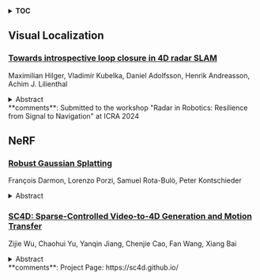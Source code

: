 <details>
  <summary><b>TOC</b></summary>
  <ol>
    <li><a href=#visual-localization>Visual Localization</a></li>
      <ul>
        <li><a href=#Towards-introspective-loop-closure-in-4D-radar-SLAM>Towards introspective loop closure in 4D radar SLAM</a></li>
      </ul>
    </li>
    <li><a href=#nerf>NeRF</a></li>
      <ul>
        <li><a href=#Robust-Gaussian-Splatting>Robust Gaussian Splatting</a></li>
        <li><a href=#SC4D:-Sparse-Controlled-Video-to-4D-Generation-and-Motion-Transfer>SC4D: Sparse-Controlled Video-to-4D Generation and Motion Transfer</a></li>
      </ul>
    </li>
  </ol>
</details>

## Visual Localization  

### [Towards introspective loop closure in 4D radar SLAM](http://arxiv.org/abs/2404.03940)  
Maximilian Hilger, Vladimír Kubelka, Daniel Adolfsson, Henrik Andreasson, Achim J. Lilienthal  
<details>  
  <summary>Abstract</summary>  
  <ol>  
    Imaging radar is an emerging sensor modality in the context of Localization and Mapping (SLAM), especially suitable for vision-obstructed environments. This article investigates the use of 4D imaging radars for SLAM and analyzes the challenges in robust loop closure. Previous work indicates that 4D radars, together with inertial measurements, offer ample information for accurate odometry estimation. However, the low field of view, limited resolution, and sparse and noisy measurements render loop closure a significantly more challenging problem. Our work builds on the previous work - TBV SLAM - which was proposed for robust loop closure with 360 $^\circ$ spinning radars. This article highlights and addresses challenges inherited from a directional 4D radar, such as sparsity, noise, and reduced field of view, and discusses why the common definition of a loop closure is unsuitable. By combining multiple quality measures for accurate loop closure detection adapted to 4D radar data, significant results in trajectory estimation are achieved; the absolute trajectory error is as low as 0.46 m over a distance of 1.8 km, with consistent operation over multiple environments.  
  </ol>  
</details>  
**comments**: Submitted to the workshop "Radar in Robotics: Resilience from Signal
  to Navigation" at ICRA 2024  
  
  



## NeRF  

### [Robust Gaussian Splatting](http://arxiv.org/abs/2404.04211)  
François Darmon, Lorenzo Porzi, Samuel Rota-Bulò, Peter Kontschieder  
<details>  
  <summary>Abstract</summary>  
  <ol>  
    In this paper, we address common error sources for 3D Gaussian Splatting (3DGS) including blur, imperfect camera poses, and color inconsistencies, with the goal of improving its robustness for practical applications like reconstructions from handheld phone captures. Our main contribution involves modeling motion blur as a Gaussian distribution over camera poses, allowing us to address both camera pose refinement and motion blur correction in a unified way. Additionally, we propose mechanisms for defocus blur compensation and for addressing color in-consistencies caused by ambient light, shadows, or due to camera-related factors like varying white balancing settings. Our proposed solutions integrate in a seamless way with the 3DGS formulation while maintaining its benefits in terms of training efficiency and rendering speed. We experimentally validate our contributions on relevant benchmark datasets including Scannet++ and Deblur-NeRF, obtaining state-of-the-art results and thus consistent improvements over relevant baselines.  
  </ol>  
</details>  
  
### [SC4D: Sparse-Controlled Video-to-4D Generation and Motion Transfer](http://arxiv.org/abs/2404.03736)  
Zijie Wu, Chaohui Yu, Yanqin Jiang, Chenjie Cao, Fan Wang, Xiang Bai  
<details>  
  <summary>Abstract</summary>  
  <ol>  
    Recent advances in 2D/3D generative models enable the generation of dynamic 3D objects from a single-view video. Existing approaches utilize score distillation sampling to form the dynamic scene as dynamic NeRF or dense 3D Gaussians. However, these methods struggle to strike a balance among reference view alignment, spatio-temporal consistency, and motion fidelity under single-view conditions due to the implicit nature of NeRF or the intricate dense Gaussian motion prediction. To address these issues, this paper proposes an efficient, sparse-controlled video-to-4D framework named SC4D, that decouples motion and appearance to achieve superior video-to-4D generation. Moreover, we introduce Adaptive Gaussian (AG) initialization and Gaussian Alignment (GA) loss to mitigate shape degeneration issue, ensuring the fidelity of the learned motion and shape. Comprehensive experimental results demonstrate that our method surpasses existing methods in both quality and efficiency. In addition, facilitated by the disentangled modeling of motion and appearance of SC4D, we devise a novel application that seamlessly transfers the learned motion onto a diverse array of 4D entities according to textual descriptions.  
  </ol>  
</details>  
**comments**: Project Page: https://sc4d.github.io/  
  
  



